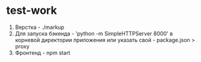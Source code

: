 # test-work

1. Верстка - ./markup
2. Для запуска бэкенда - 'python -m SimpleHTTPServer 8000' в корневой директории приложения
или указать свой - package.json > proxy
3. Фронтенд - npm start
